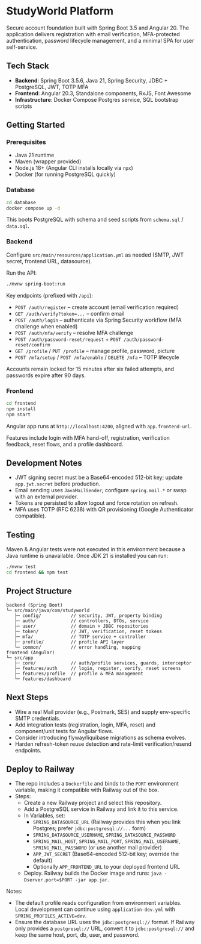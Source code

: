 # StudyWorld Platform

Secure account foundation built with Spring Boot 3.5 and Angular 20. The application delivers registration with email verification, MFA-protected authentication, password lifecycle management, and a minimal SPA for user self-service.

## Tech Stack

- **Backend**: Spring Boot 3.5.6, Java 21, Spring Security, JDBC + PostgreSQL, JWT, TOTP MFA
- **Frontend**: Angular 20.3, Standalone components, RxJS, Font Awesome
- **Infrastructure**: Docker Compose Postgres service, SQL bootstrap scripts

## Getting Started

### Prerequisites

- Java 21 runtime
- Maven (wrapper provided)
- Node.js 18+ (Angular CLI installs locally via `npx`)
- Docker (for running PostgreSQL quickly)

### Database

```bash
cd database
docker compose up -d
```

This boots PostgreSQL with schema and seed scripts from `schema.sql` / `data.sql`.

### Backend

Configure `src/main/resources/application.yml` as needed (SMTP, JWT secret, frontend URL, datasource).

Run the API:

```bash
./mvnw spring-boot:run
```

Key endpoints (prefixed with `/api`):

- `POST /auth/register` – create account (email verification required)
- `GET /auth/verify?token=...` – confirm email
- `POST /auth/login` – authenticate via Spring Security workflow (MFA challenge when enabled)
- `POST /auth/mfa/verify` – resolve MFA challenge
- `POST /auth/password-reset/request` + `POST /auth/password-reset/confirm`
- `GET /profile` / `PUT /profile` – manage profile, password, picture
- `POST /mfa/setup` / `POST /mfa/enable` / `DELETE /mfa` – TOTP lifecycle

Accounts remain locked for 15 minutes after six failed attempts, and passwords expire after 90 days.

### Frontend

```bash
cd frontend
npm install
npm start
```

Angular app runs at `http://localhost:4200`, aligned with `app.frontend-url`.

Features include login with MFA hand-off, registration, verification feedback, reset flows, and a profile dashboard.

## Development Notes

- JWT signing secret must be a Base64-encoded 512-bit key; update `app.jwt.secret` before production.
- Email sending uses `JavaMailSender`; configure `spring.mail.*` or swap with an external provider.
- Tokens are persisted to allow logout and force rotation on refresh.
- MFA uses TOTP (RFC 6238) with QR provisioning (Google Authenticator compatible).

## Testing

Maven & Angular tests were not executed in this environment because a Java runtime is unavailable. Once JDK 21 is installed you can run:

```bash
./mvnw test
cd frontend && npm test
```

## Project Structure

```
backend (Spring Boot)
└─ src/main/java/com/studyworld
   ├─ config/           // security, JWT, property binding
   ├─ auth/             // controllers, DTOs, service
   ├─ user/             // domain + JDBC repositories
   ├─ token/            // JWT, verification, reset tokens
   ├─ mfa/              // TOTP service + controller
   ├─ profile/          // profile API layer
   └─ common/           // error handling, mapping
frontend (Angular)
└─ src/app
   ├─ core/             // auth/profile services, guards, interceptor
   ├─ features/auth     // login, register, verify, reset screens
   ├─ features/profile  // profile & MFA management
   └─ features/dashboard
```

## Next Steps

- Wire a real Mail provider (e.g., Postmark, SES) and supply env-specific SMTP credentials.
- Add integration tests (registration, login, MFA, reset) and component/unit tests for Angular flows.
- Consider introducing flyway/liquibase migrations as schema evolves.
- Harden refresh-token reuse detection and rate-limit verification/resend endpoints.

## Deploy to Railway

- The repo includes a `Dockerfile` and binds to the `PORT` environment variable, making it compatible with Railway out of the box.
- Steps:
  - Create a new Railway project and select this repository.
  - Add a PostgreSQL service in Railway and link it to this service.
  - In Variables, set:
    - `SPRING_DATASOURCE_URL` (Railway provides this when you link Postgres; prefer `jdbc:postgresql://...` form)
    - `SPRING_DATASOURCE_USERNAME`, `SPRING_DATASOURCE_PASSWORD`
    - `SPRING_MAIL_HOST`, `SPRING_MAIL_PORT`, `SPRING_MAIL_USERNAME`, `SPRING_MAIL_PASSWORD` (or use another mail provider)
    - `APP_JWT_SECRET` (Base64-encoded 512-bit key; override the default)
    - Optionally `APP_FRONTEND_URL` to your deployed frontend URL
  - Deploy. Railway builds the Docker image and runs: `java -Dserver.port=$PORT -jar app.jar`.

Notes:
- The default profile reads configuration from environment variables. Local development can continue using `application-dev.yml` with `SPRING_PROFILES_ACTIVE=dev`.
- Ensure the database URL uses the `jdbc:postgresql://` format. If Railway only provides a `postgresql://` URL, convert it to `jdbc:postgresql://` and keep the same host, port, db, user, and password.
